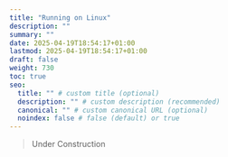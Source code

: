 ```yaml
---
title: "Running on Linux"
description: ""
summary: ""
date: 2025-04-19T18:54:17+01:00
lastmod: 2025-04-19T18:54:17+01:00
draft: false
weight: 730
toc: true
seo:
  title: "" # custom title (optional)
  description: "" # custom description (recommended)
  canonical: "" # custom canonical URL (optional)
  noindex: false # false (default) or true
---
```


> Under Construction
